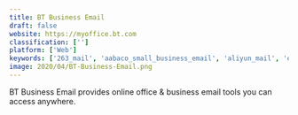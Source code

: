```yaml
---
title: BT Business Email
draft: false 
website: https://myoffice.bt.com
classification: ['']
platform: ['Web']
keywords: ['263_mail', 'aabaco_small_business_email', 'aliyun_mail', 'everyone.net', 'fastmail', 'logix_cloud_email', 'mailinator', 'protonmail', 'qq_mail', 'zoho_mail']
image: 2020/04/BT-Business-Email.png
---
```

BT Business Email provides online office & business email tools you can access anywhere.